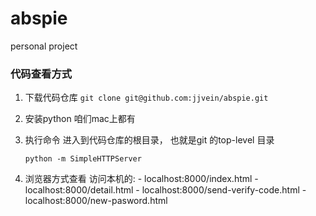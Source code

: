 # abspie
personal project

### 代码查看方式

  1. 下载代码仓库
    ```
      git clone git@github.com:jjvein/abspie.git
    ```

  2. 安装python
    咱们mac上都有

  3. 执行命令
    进入到代码仓库的根目录， 也就是git 的top-level 目录
     ```
     python -m SimpleHTTPServer
     ```

  4. 浏览器方式查看
  访问本机的: 
    - localhost:8000/index.html
    - localhost:8000/detail.html
    - localhost:8000/send-verify-code.html
    - localhost:8000/new-pasword.html
